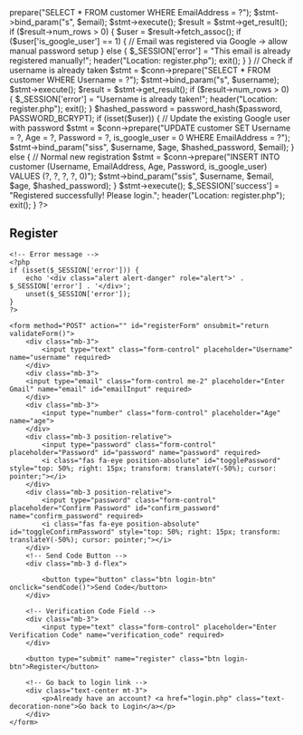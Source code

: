 <?php
session_start();
require '../connection/conn.php';


if ($_SERVER['REQUEST_METHOD'] == 'POST' && isset($_POST['register'])) {
    $username = trim($_POST['username']);
    $email = trim($_POST['email']);
    $age = $_POST['age'];
    $password = $_POST['password'];
    $confirm_password = $_POST['confirm_password'];
    $entered_code = $_POST['verification_code'] ?? '';


if (!isset($_SESSION['code']) || $_SESSION['code'] != $entered_code || $_SESSION['code_email'] != $email) {
    $_SESSION['error'] = "Invalid or missing verification code!";
    header("Location: register.php");
    exit();
}


    if ($password !== $confirm_password) {
        $_SESSION['error'] = "Passwords do not match!";
        header("Location: register.php");
        exit();
    }

    if (!filter_var($email, FILTER_VALIDATE_EMAIL)) {
        $_SESSION['error'] = "Invalid email format!";
        header("Location: register.php");
        exit();
    }

    if (strlen($password) < 8 || !preg_match("/[0-9]/", $password) || !preg_match("/[a-zA-Z]/", $password)) {
        $_SESSION['error'] = "Password must be at least 8 characters long and contain both letters and numbers!";
        header("Location: register.php");
        exit();
    }

    // Check if email exists
    $stmt = $conn->prepare("SELECT * FROM customer WHERE EmailAddress = ?");
    $stmt->bind_param("s", $email);
    $stmt->execute();
    $result = $stmt->get_result();
    
    if ($result->num_rows > 0) {
        $user = $result->fetch_assoc();
        if ($user['is_google_user'] == 1) {
            // Email was registered via Google -> allow manual password setup
        } else {
            $_SESSION['error'] = "This email is already registered manually!";
            header("Location: register.php");
            exit();
        }
    }

    // Check if username is already taken
    $stmt = $conn->prepare("SELECT * FROM customer WHERE Username = ?");
    $stmt->bind_param("s", $username);
    $stmt->execute();
    $result = $stmt->get_result();
    if ($result->num_rows > 0) {
        $_SESSION['error'] = "Username is already taken!";
        header("Location: register.php");
        exit();
    }

    $hashed_password = password_hash($password, PASSWORD_BCRYPT);

    if (isset($user)) {
        // Update the existing Google user with password
        $stmt = $conn->prepare("UPDATE customer SET Username = ?, Age = ?, Password = ?, is_google_user = 0 WHERE EmailAddress = ?");
        $stmt->bind_param("siss", $username, $age, $hashed_password, $email);
    } else {
        // Normal new registration
        $stmt = $conn->prepare("INSERT INTO customer (Username, EmailAddress, Age, Password, is_google_user) VALUES (?, ?, ?, ?, 0)");
        $stmt->bind_param("ssis", $username, $email, $age, $hashed_password);
    }
    $stmt->execute();

    $_SESSION['success'] = "Registered successfully! Please login.";
    header("Location: register.php");
    exit();
}
?>

<!DOCTYPE html>
<html lang="en">
<head>
    <meta charset="UTF-8">
    <meta name="viewport" content="width=device-width, initial-scale=1.0">
    <link href="https://cdn.jsdelivr.net/npm/bootstrap@5.3.0/dist/css/bootstrap.min.css" rel="stylesheet">
    <link rel="stylesheet" href="https://cdnjs.cloudflare.com/ajax/libs/font-awesome/6.0.0/css/all.min.css">
    <link rel="stylesheet" href="./css/style.css">
    <title>Register</title>
</head>
<body>
<div class="form-container">
    <h2>Register</h2>

    <!-- Error message -->
    <?php
    if (isset($_SESSION['error'])) {
        echo '<div class="alert alert-danger" role="alert">' . $_SESSION['error'] . '</div>';
        unset($_SESSION['error']);
    }
    ?>

    <form method="POST" action="" id="registerForm" onsubmit="return validateForm()">
        <div class="mb-3">
            <input type="text" class="form-control" placeholder="Username" name="username" required>
        </div>
        <div class="mb-3">
        <input type="email" class="form-control me-2" placeholder="Enter Gmail" name="email" id="emailInput" required>
        </div>
        <div class="mb-3">
            <input type="number" class="form-control" placeholder="Age" name="age">
        </div>
        <div class="mb-3 position-relative">
            <input type="password" class="form-control" placeholder="Password" id="password" name="password" required>
            <i class="fas fa-eye position-absolute" id="togglePassword" style="top: 50%; right: 15px; transform: translateY(-50%); cursor: pointer;"></i>
        </div>
        <div class="mb-3 position-relative">
            <input type="password" class="form-control" placeholder="Confirm Password" id="confirm_password" name="confirm_password" required>
            <i class="fas fa-eye position-absolute" id="toggleConfirmPassword" style="top: 50%; right: 15px; transform: translateY(-50%); cursor: pointer;"></i>
        </div>
        <!-- Send Code Button -->
        <div class="mb-3 d-flex">
     
            <button type="button" class="btn login-btn" onclick="sendCode()">Send Code</button>
        </div>

        <!-- Verification Code Field -->
        <div class="mb-3">
            <input type="text" class="form-control" placeholder="Enter Verification Code" name="verification_code" required>
        </div>

        <button type="submit" name="register" class="btn login-btn">Register</button>

        <!-- Go back to login link -->
        <div class="text-center mt-3">
            <p>Already have an account? <a href="login.php" class="text-decoration-none">Go back to Login</a></p>
        </div>
    </form>
</div>

<!-- <script src="./js/login.js"></script> -->
<script src="./js/register.js">
</script>
<script>
function sendCode() {
    const email = document.getElementById('emailInput').value;
    if (!email) {
        alert("Please enter your Gmail first.");
        return;
    }

    const form = new FormData();
    form.append('email', email);

    fetch('send_code.php', {
        method: 'POST',
        body: form
    })
    .then(response => response.json())
    .then(data => {
        if (data.status === 'success') {
            alert("Verification code sent to your email.");
        } else {
            alert(data.message || "Failed to send code.");
        }
    })
    .catch(error => {
        alert("Error sending code.");
        console.error(error);
    });
}

</script>


</body>
</html>   